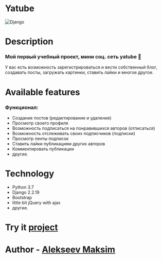 # Yatube
![Django](https://img.shields.io/badge/django-%23092E20.svg?style=for-the-badge&logo=django&logoColor=white)

# Description
### Мой первый учебный проект, мини соц. сеть yatube 👀
У вас есть возможность зарегистрироваться и вести собственный блог, создавать посты, загружать картинки, ставить лайки и многое другое.

# Available features
### Функционал:

- Создание постов (редактирование и удаление)
- Просмотр своего профиля
- Возможность подписаться на понравившихся авторов (отписаться)
- Возможность отслеживать своих подписчиков (подписки)
- Просмотр ленты подписок
- Ставить лайки публикациям других авторов
- Комментировать публикации
- другие.

# Technology

- Python 3.7
- Django 2.2.19
- Bootstrap
- little bit jQuery with ajax
- другие.

# Try it [project](http://alekseev.pythonanywhere.com/)
# Author - [Alekseev Maksim](https://t.me/maxalxeev)

